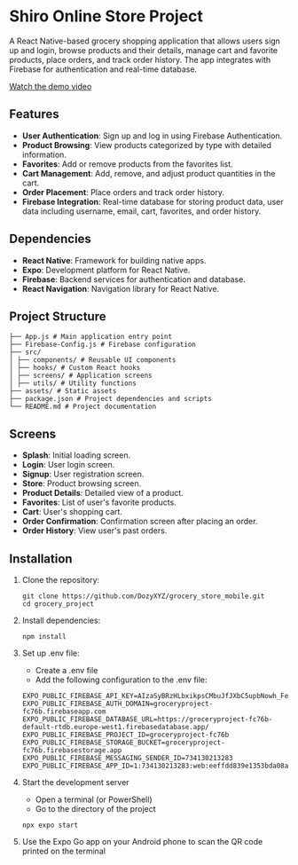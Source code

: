 # Shiro Online Store Project

A React Native-based grocery shopping application that allows users sign up and login, browse products and their details, manage cart and favorite products, place orders, and track order history. The app integrates with Firebase for authentication and real-time database.

[Watch the demo video](https://github.com/user-attachments/assets/796e255b-1474-4209-b679-091f3e27d089)

## Features

- **User Authentication**: Sign up and log in using Firebase Authentication.
- **Product Browsing**: View products categorized by type with detailed information.
- **Favorites**: Add or remove products from the favorites list.
- **Cart Management**: Add, remove, and adjust product quantities in the cart.
- **Order Placement**: Place orders and track order history.
- **Firebase Integration**: Real-time database for storing product data, user data including username, email, cart, favorites, and order history.

## Dependencies

- **React Native**: Framework for building native apps.
- **Expo**: Development platform for React Native.
- **Firebase**: Backend services for authentication and database.
- **React Navigation**: Navigation library for React Native.

## Project Structure

```
├── App.js # Main application entry point
├── Firebase-Config.js # Firebase configuration
├── src/
│ ├── components/ # Reusable UI components
│ ├── hooks/ # Custom React hooks
│ ├── screens/ # Application screens
│ ├── utils/ # Utility functions
├── assets/ # Static assets
├── package.json # Project dependencies and scripts
└── README.md # Project documentation
```

## Screens

- **Splash**: Initial loading screen.
- **Login**: User login screen.
- **Signup**: User registration screen.
- **Store**: Product browsing screen.
- **Product Details**: Detailed view of a product.
- **Favorites**: List of user's favorite products.
- **Cart**: User's shopping cart.
- **Order Confirmation**: Confirmation screen after placing an order.
- **Order History**: View user's past orders.

## Installation

1. Clone the repository:

   ```
   git clone https://github.com/DozyXYZ/grocery_store_mobile.git
   cd grocery_project
   ```

2. Install dependencies:

   ```
   npm install
   ```

3. Set up .env file:

   - Create a .env file
   - Add the following configuration to the .env file:

   ```
   EXPO_PUBLIC_FIREBASE_API_KEY=AIzaSyBRzHLbxikpsCMbuJfJXbC5upbNowh_FeA
   EXPO_PUBLIC_FIREBASE_AUTH_DOMAIN=groceryproject-fc76b.firebaseapp.com
   EXPO_PUBLIC_FIREBASE_DATABASE_URL=https://groceryproject-fc76b-default-rtdb.europe-west1.firebasedatabase.app/
   EXPO_PUBLIC_FIREBASE_PROJECT_ID=groceryproject-fc76b
   EXPO_PUBLIC_FIREBASE_STORAGE_BUCKET=groceryproject-fc76b.firebasestorage.app
   EXPO_PUBLIC_FIREBASE_MESSAGING_SENDER_ID=734130213283
   EXPO_PUBLIC_FIREBASE_APP_ID=1:734130213283:web:eeffdd839e1353bda08a16
   ```

4. Start the development server

   - Open a terminal (or PowerShell)
   - Go to the directory of the project

   ```
   npx expo start
   ```

5. Use the Expo Go app on your Android phone to scan the QR code printed on the terminal

